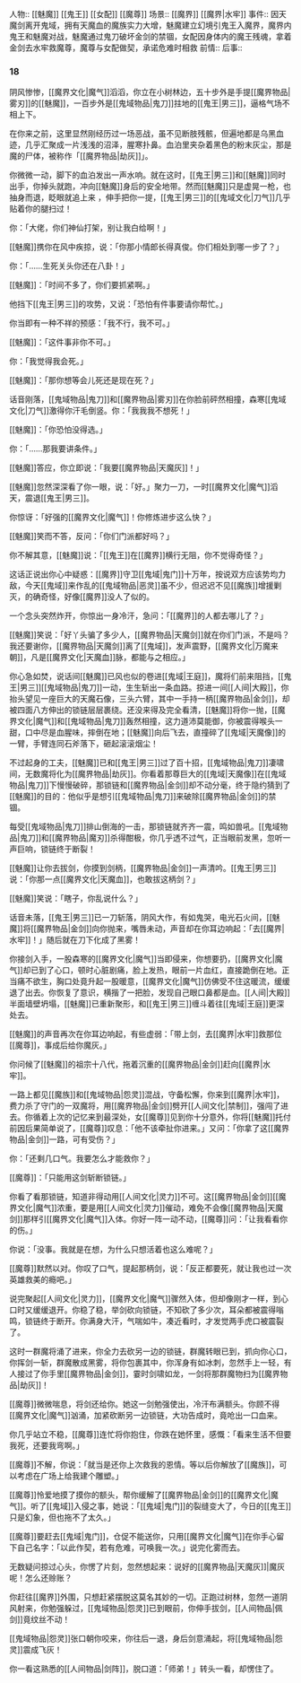 人物:: [[魅魔]] [[鬼王]] [[女配]] [[魔尊]]
场景:: [[魔界]] [[魔界|水牢]] 
事件:: 因天魔剑离开鬼域，拥有天魔血的魔族实力大增，魅魔建立幻境引鬼王入魔界，魔界内鬼王和魅魔对战，魅魔通过鬼刀破坏金剑的禁锢，女配因身体内的魔王残魂，拿着金剑去水牢救魔尊，魔尊与女配做契，承诺危难时相救
前情:: 
后事:: 


### 18

阴风惨惨，[[魔界文化|魔气]]滔滔，你立在小树林边，五十步外是手提[[魔界物品|雾刃]]的[[魅魔]]，一百步外是[[鬼域物品|鬼刀]]拄地的[[鬼王|男三]]，逼格气场不相上下。

在你来之前，这里显然刚经历过一场恶战，虽不见断肢残骸，但遍地都是乌黑血迹，几乎汇聚成一片浅浅的沼泽，腥寒扑鼻。血泊里夹杂着黑色的粉末灰尘，那是魔的尸体，被称作「[[魔界物品|劫灰]]」。

你微微一动，脚下的血泊发出一声水响。就在这时，[[鬼王|男三]]和[[魅魔]]同时出手，你掉头就跑，冲向[[魅魔]]身后的安全地带。然而[[魅魔]]只是虚晃一枪，也抽身而退，眨眼就追上来 ，伸手把你一提，[[鬼王|男三]]的[[鬼域文化|刀气]]几乎贴着你的腿扫过！

你：「大佬，你们神仙打架，别让我白给啊！」

[[魅魔]]携你在风中疾掠，说：「你那小情郎长得真俊。你们相处到哪一步了？」

你：「……生死关头你还在八卦！」

[[魅魔]]：「时间不多了，你们要抓紧啊。」

他挡下[[鬼王|男三]]的攻势，又说：「恐怕有件事要请你帮忙。」

你当即有一种不祥的预感：「我不行，我不可。」

[[魅魔]]：「这件事非你不可。」

你：「我觉得我会死。」

[[魅魔]]：「那你想等会儿死还是现在死？」

话音刚落，[[鬼域物品|鬼刀]]和[[魔界物品|雾刃]]在你脸前砰然相撞，森寒[[鬼域文化|刀气]]激得你汗毛倒竖。你：「我我我不想死！」

[[魅魔]]：「你恐怕没得选。」

你：「……那我要讲条件。」

[[魅魔]]答应，你立即说：「我要[[魔界物品|天魔灰]]！」

[[魅魔]]忽然深深看了你一眼，说：「好。」聚力一刀，一时[[魔界文化|魔气]]滔天，震退[[鬼王|男三]]。

你惊讶：「好强的[[魔界文化|魔气]]！你修炼进步这么快？」

[[魅魔]]笑而不答，反问：「你们门派都好吗？」

你不解其意，[[魅魔]]说：「[[鬼王]]在[[魔界]]横行无阻，你不觉得奇怪？」

这话正说出你心中疑惑：[[魔界]]守卫[[鬼域|鬼门]]十万年，按说双方应该势均力敌，今天[[鬼域]]来作乱的[[鬼域物品|恶灵]]虽不少，但迟迟不见[[魔族]]增援剿灭，的确奇怪，好像[[魔界]]没人了似的。

一个念头突然炸开，你惊出一身冷汗，急问：「[[魔界]]的人都去哪儿了？」

[[魅魔]]笑说：「好丫头骗了多少人，[[魔界物品|天魔剑]]就在你们门派，不是吗？我还要谢你，[[魔界物品|天魔剑]]离了[[鬼域]]，发声震野，[[魔界文化|万魔来朝]]，凡是[[魔界文化|天魔血]]脉，都能与之相应。」

你心急如焚，说话间[[魅魔]]已风也似的卷进[[鬼域|王庭]]，魔将们前来阻挡，[[鬼王|男三]][[鬼域物品|鬼刀]]一动，生生斩出一条血路。掠进一间[[人间|大殿]]，你抬头望见一座巨大的天魔石像，三头六臂，其中一手持一柄[[魔界物品|金剑]]，却被四面八方伸出的锁链层层裹绕。还没来得及完全看清，[[魅魔]]将你一抛，[[魔界文化|魔气]]和[[鬼域物品|鬼刀]]轰然相撞，这力道沛莫能御，你被震得喉头一甜，口中尽是血腥味，摔倒在地；[[魅魔]]向后飞去，直撞碎了[[鬼域|天魔像]]的一臂，手臂连同石斧落下，砸起滚滚烟尘！

不过起身的工夫，[[魅魔]]已和[[鬼王|男三]]过了百十招，[[鬼域物品|鬼刀]]凄啸间，无数魔将化为[[魔界物品|劫灰]]。你看着那尊巨大的[[鬼域|天魔像]]在[[鬼域物品|鬼刀]]下慢慢破碎，那锁链和[[魔界物品|金剑]]却不动分毫，终于隐约猜到了[[魅魔]]的目的：他似乎是想引[[鬼域物品|鬼刀]]来破除[[魔界物品|金剑]]的禁锢。

每受[[鬼域物品|鬼刀]]排山倒海的一击，那锁链就齐齐一震，鸣如兽吼。[[鬼域物品|鬼刀]]和[[魔界物品|魔刃]]杀得酣极，你几乎透不过气，正当眼前发黑，忽听一声巨响，锁链终于断裂！

[[魅魔]]让你去拔剑，你摸到剑柄，[[魔界物品|金剑]]一声清吟。[[鬼王|男三]]说：「你那一点[[魔界文化|天魔血]]，也敢拔这柄剑？」

[[魅魔]]笑说：「瞎子，你乱说什么？」

话音未落，[[鬼王|男三]]已一刀斩落，阴风大作，有如鬼哭，电光石火间，[[魅魔]]将[[魔界物品|金剑]]向你抛来，嘴唇未动，声音却在你耳边响起：「去[[魔界|水牢]]！」随后就在刀下化成了黑雾！

你接剑入手，一股森寒的[[魔界文化|魔气]]当即侵来，你想要扔，[[魔界文化|魔气]]却已到了心口，顿时心脏剧痛，脸上发热，眼前一片血红，直接跪倒在地。正当痛不欲生，胸口处竟升起一股暖意，[[魔界文化|魔气]]仿佛受不住这暖流，缓缓退了出去。你恢复了意识，横揩了一把脸，发现自己眼口鼻都是血。[[人间|大殿]]半面墙壁坍塌，[[魅魔]]已重新聚形，和[[鬼王|男三]]缠斗着往[[鬼域|王庭]]更深处去。

[[魅魔]]的声音再次在你耳边响起，有些虚弱：「带上剑，去[[魔界|水牢]]救那位[[魔尊]]，事成后给你魔灰。」

你问候了[[魅魔]]的祖宗十八代，拖着沉重的[[魔界物品|金剑]]赶向[[魔界|水牢]]。

一路上都见[[魔族]]和[[鬼域物品|怨灵]]混战，守备松懈，你来到[[魔界|水牢]]，费力杀了守门的一双魔将，用[[魔界物品|金剑]]劈开[[人间文化|禁制]]，强闯了进去。你循着上次的记忆来到最深处，女[[魔尊]]见到你十分意外，你将[[魅魔]]托付前因后果简单说了，[[魔尊]]叹息：「他不该牵扯你进来。」又问：「你拿了这[[魔界物品|金剑]]一路，可有受伤？」

你：「还剩几口气。我要怎么才能救你？」

[[魔尊]]：「只能用这剑斩断锁链。」

你看了看那锁链，知道非得动用[[人间文化|灵力]]不可。这[[魔界物品|金剑]][[魔界文化|魔气]]浓重，要是用[[人间文化|灵力]]催动，难免不会像[[魔界物品|天魔剑]]那样引[[魔界文化|魔气]]入体。你好一阵一动不动，[[魔尊]]问：「让我看看你的伤。」

你说：「没事。我就是在想，为什么只想活着也这么难呢？」

[[魔尊]]默然以对。你叹了口气，提起那柄剑，说：「反正都要死，就让我也过一次英雄救美的瘾吧。」

说完聚起[[人间文化|灵力]]，[[魔界文化|魔气]]骤然入体，但却像刚才一样，到心口时又缓缓退开。你稳了稳，举剑砍向锁链，不知砍了多少次，耳朵都被震得嗡鸣，锁链终于断开。你满身大汗，气喘如牛，凑近看时，才发觉两手虎口被震裂了。

这时一群魔将涌了进来，你全力去砍另一边的锁链，群魔转眼已到，抓向你心口，你挥剑一斩，群魔散成黑雾，将你包裹其中，你浑身有如冰刺，忽然手上一轻，有人接过了你手里[[魔界物品|金剑]]，霎时剑啸如龙，一剑将那群魔物扫为[[魔界物品|劫灰]]！

[[魔尊]]微微喘息，将剑还给你。她这一剑勉强使出，冷汗布满额头。你顾不得[[魔界文化|魔气]]汹涌，加紧砍断另一边锁链，大功告成时，竟呛出一口血来。

你几乎站立不稳，[[魔尊]]连忙将你抱住，你跌在她怀里，感慨：「看来生活不但要我死，还要我弯啊。」

[[魔尊]]不解，你说：「就当是还你上次救我的恩情。等以后你解放了[[魔族]]，可以考虑在广场上给我建个雕塑。」

[[魔尊]]怜爱地摸了摸你的额头，帮你缓解了[[魔界物品|金剑]]的[[魔界文化|魔气]]。听了[[鬼域]]入侵之事，她说：「[[鬼域|鬼门]]的裂缝变大了，今日的[[鬼王]]只是幻象，但也拖不了太久。」

[[魔尊]]要赶去[[鬼域|鬼门]]，仓促不能送你，只用[[魔界文化|魔气]]在你手心留下自己名字：「以此作契，若有危难，可唤我一次。」说完化雾而去。

无数疑问掠过心头，你愣了片刻，忽然想起来：说好的[[魔界物品|天魔灰]]|魔灰呢！怎么还赊账？

你赶往[[魔界]]外围，只想赶紧摆脱这莫名其妙的一切。正跑过树林，忽然一道阴风射来，你勉强躲过，[[鬼域物品|怨灵]]已到眼前，你伸手拔剑，[[人间物品|佩剑]]竟纹丝不动！

[[鬼域物品|怨灵]]张口朝你咬来，你往后一退，身后剑意涌起，将[[鬼域物品|怨灵]]震成飞灰！

你一看这熟悉的[[人间物品|剑阵]]，脱口道：「师弟！」转头一看，却愣住了。